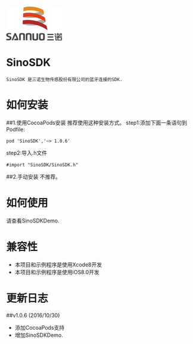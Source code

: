 
![](logo.png)

# SinoSDK

    SinoSDK 是三诺生物传感股份有限公司的蓝牙连接的SDK.
    
# 如何安装

##1.使用CocoaPods安装
推荐使用这种安装方式。
step1:添加下面一条语句到Podfile:
````
pod 'SinoSDK','~> 1.0.6'
````
step2:导入.h文件
````objc
#import "SinoSDK/SinoSDK.h"
````

##2.手动安装
不推荐。

# 如何使用

请查看SinoSDKDemo.

# 兼容性
- 本项目和示例程序是使用Xcode8开发
- 本项目和示例程序是使用iOS8.0开发

# 更新日志
##v1.0.6 (2016/10/30)
- 添加CocoaPods支持
- 增加SinoSDKDemo.
